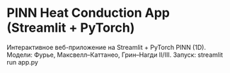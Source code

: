 ﻿# PINN Heat Conduction App (Streamlit + PyTorch)
Интерактивное веб-приложение на Streamlit + PyTorch PINN (1D).
Модели: Фурье, Максвелл–Каттанео, Грин–Нагди II/III.
Запуск: streamlit run app.py
